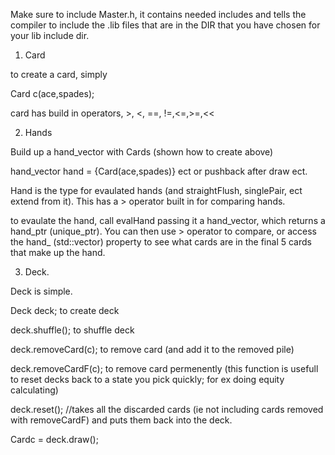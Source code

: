 Make sure to include Master.h, it contains needed includes and tells the compiler to include the .lib files that are in the DIR that you
have chosen for your lib include dir.

1. Card

to create a card, simply

Card c(ace,spades);

card has build in operators, >, <, ==, !=,<=,>=,<<


2. Hands

Build up a hand_vector with Cards (shown how to create above)

hand_vector hand = {Card(ace,spades)} ect or pushback after draw ect.

Hand is the type for evaulated hands (and straightFlush, singlePair, ect extend from it). This has a > operator built in for comparing hands.

to evaulate the hand, call evalHand passing it a hand_vector, which returns a hand_ptr (unique_ptr<Hand>). You can then use > operator to compare,
or access the hand_ (std::vector<Card>) property to see what cards are in the final 5 cards that make up the hand.



3. Deck.

Deck is simple. 

Deck deck; to create deck


deck.shuffle(); to shuffle deck

deck.removeCard(c); to remove card (and add it to the removed pile)

deck.removeCardF(c); to remove card permenently (this function is usefull to reset decks back to a state you pick quickly; for ex doing equity calculating)

deck.reset(); //takes all the discarded cards (ie not including cards removed with removeCardF) and puts them back into the deck.

Cardc = deck.draw();